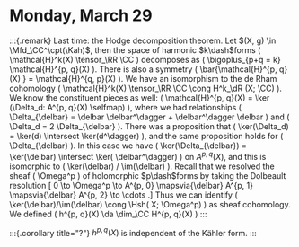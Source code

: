 # Monday, March 29


:::{.remark}
Last time: the Hodge decomposition theorem.
Let $(X, g) \in \Mfd_\CC^\cpt(\Kah)$, then the space of harmonic $k\dash$forms \( \mathcal{H}^k(X)  \tensor_\RR \CC \) decomposes as \( \bigoplus_{p+q = k} \mathcal{H}^{p, q}(X)  \).
There is also a symmetry \( \bar{\mathcal{H}^{p, q}(X) } = \mathcal{H}^{q, p}(X) \).
We have an isomorphism to the de Rham cohomology \( \mathcal{H}^k(X) \tensor_\RR \CC \cong H^k_\dR (X; \CC)  \).
We know the constituent pieces as well: \( \mathcal{H}^{p, q}(X) = \ker (\Delta_d: A^{p, q}(X) \selfmap)  \), where we had relationships \( \Delta_{\delbar} = \delbar \delbar^\dagger + \delbar^\dagger \delbar \) and \( \Delta_d = 2 \Delta_{\delbar} \).
There was a proposition that \( \ker(\Delta_d) = \ker(d) \intersect \ker(d^\dagger) \), and the same proposition holds for \( \Delta_{\delbar} \).
In this case we have \( \ker(\Delta_{\delbar}) = \ker(\delbar) \intersect \ker( \delbar^\dagger) \) on $A^{p, q}(X)$, and this is isomorphic to \( \ker(\delbar) / \im(\delbar) \).
Recall that we resolved the sheaf \( \Omega^p \) of holomorphic $p\dash$forms by taking the Dolbeault resolution
\[
0 \to \Omega^p \to A^{p, 0} \mapsvia{\delbar} A^{p, 1} \mapsvia{\delbar} A^{p, 2} \to \cdots
.\]
Thus we can identify \( \ker(\delbar)/\im(\delbar) \cong \Hsh( X; \Omega^p) \) as sheaf cohomology.
We defined \( h^{p, q}(X) \da \dim_\CC H^{p, q}(X) \) 
:::


:::{.corollary title="?"}
$h^{p,q }(X)$ is independent of the Kähler form.
:::





